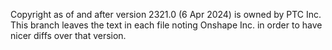 Copyright as of and after version 2321.0 (6 Apr 2024) is owned by PTC Inc.
This branch leaves the text in each file noting Onshape Inc. in order to have nicer diffs over that version.

